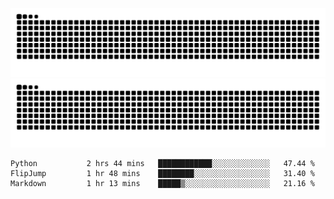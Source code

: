 ![Snake Animation](https://raw.githubusercontent.com/tomhea/tomhea/output/github-contribution-grid-snake-dark.svg#gh-dark-mode-only)
![Snake Animation](https://raw.githubusercontent.com/tomhea/tomhea/output/github-contribution-grid-snake.svg#gh-light-mode-only)

<p></p>

<!--START_SECTION:waka-->

```text
Python           2 hrs 44 mins   ████████████░░░░░░░░░░░░░   47.44 %
FlipJump         1 hr 48 mins    ████████░░░░░░░░░░░░░░░░░   31.40 %
Markdown         1 hr 13 mins    █████▒░░░░░░░░░░░░░░░░░░░   21.16 %
```

<!--END_SECTION:waka-->
